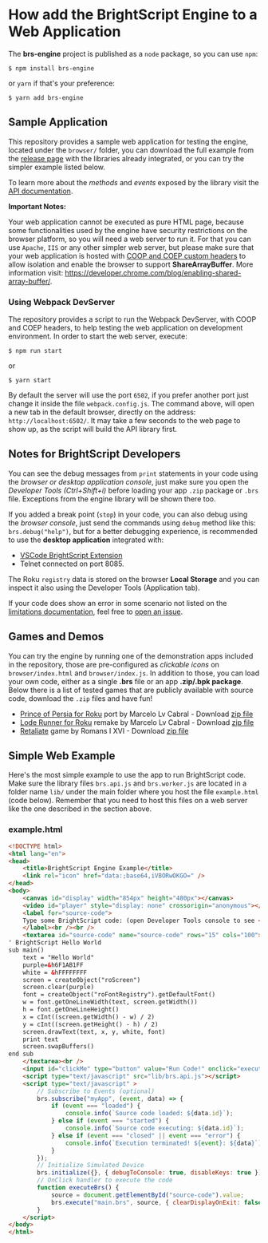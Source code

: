 # How add the BrightScript Engine to a Web Application

The **brs-engine** project is published as a `node` package, so you can use `npm`:

```console
$ npm install brs-engine
```

or `yarn` if that's your preference:

```console
$ yarn add brs-engine
```

## Sample Application

This repository provides a sample web application for testing the engine, located under the `browser/` folder, you can download the full example from the [release page](https://github.com/lvcabral/brs-engine/releases) with the libraries already integrated, or you can try the simpler example listed below.

To learn more about the _methods_ and _events_ exposed by the library visit the [API documentation](engine-api.md).

**Important Notes:**

Your web application cannot be executed as pure HTML page, because some functionalities used by the engine have security restrictions on the browser platform, so you will need a web server to run it. For that you can use `Apache`, `IIS` or any other simpler web server, but please make sure that your web application is hosted with [COOP and COEP custom headers](https://developer.chrome.com/blog/enabling-shared-array-buffer/) to allow isolation and enable the browser to support **ShareArrayBuffer**. More information visit: <https://developer.chrome.com/blog/enabling-shared-array-buffer/>.

### Using Webpack DevServer

The repository provides a script to run the Webpack DevServer, with COOP and COEP headers, to help testing the web application on development environment. In order to start the web server, execute:

```console
$ npm run start
```
or

```console
$ yarn start
```

By default the server will use the port `6502`, if you prefer another port just change it inside the file `webpack.config.js`. The command above, will open a new tab in the default browser, directly on the address: `http://localhost:6502/`. It may take a few seconds to the web page to show up, as the script will build the API library first.

## Notes for BrightScript Developers

You can see the debug messages from `print` statements in your code using the _browser or desktop application console_, just make sure you open the _Developer Tools (Ctrl+Shift+i)_ before loading your app `.zip` package or `.brs` file. Exceptions from the engine library will be shown there too.

If you added a break point (`stop`) in your code, you can also debug using the _browser console_, just send the commands using `debug` method like this: `brs.debug("help")`, but for a better debugging experience, is recommended to use the **desktop application** integrated with:

- [VSCode BrightScript Extension](https://marketplace.visualstudio.com/items?itemName=RokuCommunity.brightscript)
- Telnet connected on port 8085.

The Roku `registry` data is stored on the browser **Local Storage** and you can inspect it also using the Developer Tools (Application tab).

If your code does show an error in some scenario not listed on the [limitations documentation](docs/limitations.md), feel free to [open an issue](https://github.com/lvcabral/brs-engine/issues).

## Games and Demos

You can try the engine by running one of the demonstration apps included in the repository, those are pre-configured as _clickable icons_ on `browser/index.html` and `browser/index.js`. In addition to those, you can load your own code, either as a single **.brs** file or an app **.zip/.bpk package**. Below there is a list of tested games that are publicly available with source code, download the `.zip` files and have fun!

- [Prince of Persia for Roku](https://github.com/lvcabral/Prince-of-Persia-Roku) port by Marcelo Lv Cabral - Download [zip file](https://github.com/lvcabral/Prince-of-Persia-Roku/releases/download/v0.18.3778/Prince-of-Persia-Roku-018.zip)
- [Lode Runner for Roku](https://github.com/lvcabral/Lode-Runner-Roku) remake by Marcelo Lv Cabral - Download [zip file](https://github.com/lvcabral/Lode-Runner-Roku/releases/download/v0.18.707/Lode-Runner-Roku-018.zip)
- [Retaliate](https://github.com/lvcabral/retaliate-roku) game by Romans I XVI - Download [zip file](https://github.com/lvcabral/retaliate-roku/releases/download/v1.7.0-emu/retaliate-brs-emu.zip)

## Simple Web Example

Here's the most simple example to use the app to run BrightScript code. Make sure the library files `brs.api.js` and `brs.worker.js` are located in a folder name `lib/` under the main folder where you host the file `example.html` (code below). Remember that you need to host this files on a web server like the one described in the section above.

### example.html

```html
<!DOCTYPE html>
<html lang="en">
<head>
    <title>BrightScript Engine Example</title>
    <link rel="icon" href="data:;base64,iVBORwOKGO=" />
</head>
<body>
    <canvas id="display" width="854px" height="480px"></canvas>
    <video id="player" style="display: none" crossorigin="anonymous"></video><br /><br />
    <label for="source-code">
    Type some BrightScript code: (open Developer Tools console to see <b>print</b> outputs)
    </label><br /><br />
    <textarea id="source-code" name="source-code" rows="15" cols="100">
' BrightScript Hello World
sub main()
    text = "Hello World"
    purple=&h6F1AB1FF
    white = &hFFFFFFFF
    screen = createObject("roScreen")
    screen.clear(purple)
    font = createObject("roFontRegistry").getDefaultFont()
    w = font.getOneLineWidth(text, screen.getWidth())
    h = font.getOneLineHeight()
    x = cInt((screen.getWidth() - w) / 2)
    y = cInt((screen.getHeight() - h) / 2)
    screen.drawText(text, x, y, white, font)
    print text
    screen.swapBuffers()
end sub
    </textarea><br />
    <input id="clickMe" type="button" value="Run Code!" onclick="executeBrs();" />
    <script type="text/javascript" src="lib/brs.api.js"></script>
    <script type="text/javascript" >
        // Subscribe to Events (optional)
        brs.subscribe("myApp", (event, data) => {
            if (event === "loaded") {
                console.info(`Source code loaded: ${data.id}`);
            } else if (event === "started") {
                console.info(`Source code executing: ${data.id}`);
            } else if (event === "closed" || event === "error") {
                console.info(`Execution terminated! ${event}: ${data}`);
            }
        });
        // Initialize Simulated Device
        brs.initialize({}, { debugToConsole: true, disableKeys: true });
        // OnClick handler to execute the code
        function executeBrs() {
            source = document.getElementById("source-code").value;
            brs.execute("main.brs", source, { clearDisplayOnExit: false });
        }
    </script>
</body>
</html>
```
